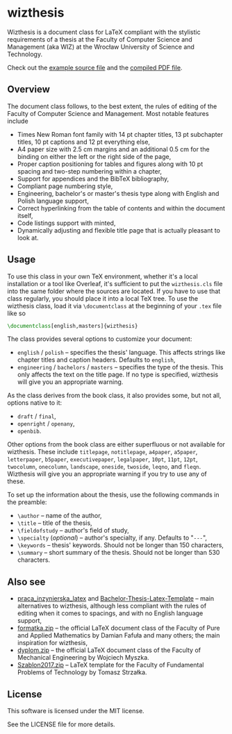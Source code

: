 # wizthesis

Wizthesis is a document class for LaTeX compliant with the stylistic requirements of a thesis at the Faculty of Computer Science and Management (aka WIZ) at the Wrocław University of Science and Technology.

Check out the [example source file](example/example.tex) and the [compiled PDF file](https://karolbelina.github.io/wizthesis/example.pdf).

## Overview

The document class follows, to the best extent, the rules of editing of the Faculty of Computer Science and Management. Most notable features include

- Times New Roman font family with 14 pt chapter titles, 13 pt subchapter titles, 10 pt captions and 12 pt everything else,
- A4 paper size with 2.5 cm margins and an additional 0.5 cm for the binding on either the left or the right side of the page,
- Proper caption positioning for tables and figures along with 10 pt spacing and two-step numbering within a chapter,
- Support for appendices and the BibTeX bibliography,
- Compliant page numbering style,
- Engineering, bachelor's or master's thesis type along with English and Polish language support,
- Correct hyperlinking from the table of contents and within the document itself,
- Code listings support with minted,
- Dynamically adjusting and flexible title page that is actually pleasant to look at.

## Usage

To use this class in your own TeX environment, whether it's a local installation or a tool like Overleaf, it's sufficient to put the `wizthesis.cls` file into the same folder where the sources are located. If you have to use that class regularly, you should place it into a local TeX tree. To use the wizthesis class, load it via `\documentclass` at the beginning of your `.tex` file like so
```tex
\documentclass[english,masters]{wizthesis}
```

The class provides several options to customize your document:
- `english` / `polish` &ndash; specifies the thesis' language. This affects strings like chapter titles and caption headers. Defaults to `english`,
- `engineering` / `bachelors` / `masters` &ndash; specifies the type of the thesis. This only affects the text on the title page. If no type is specified, wizthesis will give you an appropriate warning.

As the class derives from the book class, it also provides some, but not all, options native to it:
- `draft` / `final`,
- `openright` / `openany`,
- `openbib`.

Other options from the book class are either superfluous or not available for wizthesis. These include `titlepage`, `notitlepage`, `a4paper`, `a5paper`, `letterpaper`, `b5paper`, `executivepaper`, `legalpaper`, `10pt`, `11pt`, `12pt`, `twocolumn`, `onecolumn`, `landscape`, `oneside`, `twoside`, `leqno`, and `fleqn`. Wizthesis will give you an appropriate warning if you try to use any of these.

To set up the information about the thesis, use the following commands in the preamble:
- `\author` &ndash; name of the author,
- `\title` &ndash; title of the thesis,
- `\fieldofstudy` &ndash; author's field of study,
- `\specialty` (*optional*) &ndash; author's specialty, if any. Defaults to "`---`",
- `\keywords` &ndash; thesis' keywords. Should not be longer than 150 characters,
- `\summary` &ndash; short summary of the thesis. Should not be longer than 530 characters.

## Also see

- [praca_inzynierska_latex](https://github.com/WojciechThomas/praca_inzynierska_latex) and [Bachelor-Thesis-Latex-Template](https://github.com/tugot17/Bachelor-Thesis-Latex-Template) &ndash; main alternatives to wizthesis, although less compliant with the rules of editing when it comes to spacings, and with no English language support,
- [formatka.zip](http://wmat.pwr.edu.pl/fcp/FGBUKOQtTKlQhbx08SlkTVwJQX2o8DAoHNiwFE1wZDyEPG1gnBVcoFW8SBDRKTxMKRy0SODwBBAEIMQheCFVAORFCHzY/46/public/doc/dziekanat/dyplomanci/formatka.zip) &ndash; the official LaTeX document class of the Faculty of Pure and Applied Mathematics by Damian Fafuła and many others; the main inspiration for wizthesis,
- [dyplom.zip](http://kmim.wm.pwr.edu.pl/myszka/wp-content/uploads/sites/2/2014/07/dyplom.zip) &ndash; the official LaTeX document class of the Faculty of Mechanical Engineering by Wojciech Myszka.
- [Szablon2017.zip](https://cs.pwr.edu.pl/cichon/MaterialyDydaktyczne/Szablon2017.zip) &ndash; LaTeX template for the Faculty of Fundamental Problems of Technology by Tomasz Strzałka.

## License

This software is licensed under the MIT license.

See the LICENSE file for more details.
